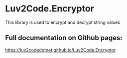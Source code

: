 # Luv2Code.Encryptor
This library is used to encrypt and decrypt string values

## Full documentation on Github pages:
https://luv2codedotnet.github.io/Luv2Code.Encryptor

